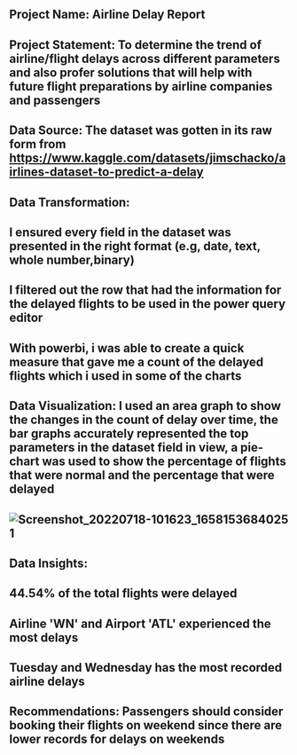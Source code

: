  Project Name: Airline Delay Report
 ----
 Project Statement: To determine the trend of airline/flight delays across different parameters and also profer solutions that will help with future flight preparations by airline companies and passengers 
 ----
 Data Source: The dataset was gotten in its raw form from https://www.kaggle.com/datasets/jimschacko/airlines-dataset-to-predict-a-delay
 ----
 Data Transformation:
 ----
 I ensured every field in the dataset was presented in the right format (e.g, date, text, whole number,binary)
 ----
 I filtered out the row that had the information for the delayed flights to be used in the power query editor
 ----
 With powerbi, i was able to create a quick measure that gave me a count of the delayed flights which i used in some of the charts 
 ----
 Data Visualization: I used an area graph to show the changes in the count of delay over time, the bar graphs accurately represented the top parameters in the dataset field in view, a pie-chart was used to show the percentage of flights that were normal and the percentage that were delayed 
 ----
 ![Screenshot_20220718-101623_1658153684025 1](https://user-images.githubusercontent.com/104436236/179531483-b3f4a914-bd5d-47a4-893f-5f838716a3fc.png)
 ----
 Data Insights:
 ----
 44.54% of the total flights were delayed
 ----
 Airline 'WN' and Airport 'ATL' experienced the most delays
 ----
 Tuesday and Wednesday has the most recorded airline delays 
 ----
 Recommendations: Passengers should consider booking their flights on weekend since there are lower records for delays on weekends
 ----

